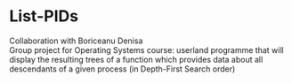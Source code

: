 # List-PIDs

Collaboration with Boriceanu Denisa\
Group project for Operating Systems course: userland programme that will display the resulting trees of a function which provides
data about all descendants of a given process (in Depth-First Search order)
